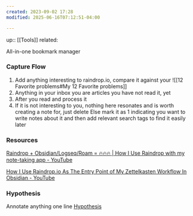 ```yaml
---
created: 2023-09-02 17:28
modified: 2025-06-16T07:12:51-04:00

---
```

up::  [[Tools]]
related:

All-in-one bookmark manager

### Capture Flow
1. Add anything interesting to raindrop.io, compare it against your
	![[12 Favorite problems#My 12 Favorite problems]]
2. Anything in your inbox you are articles you have not read it, yet
3. After you read and process it
4.  If it is not interesting to you, nothing here resonates and is worth creating a note for, just delete
	Else mark it as 1 indicating you want to write notes about it and then add relevant search tags to find it easily later

### Resources
[Raindrop + Obsidian/Logseq/Roam = 🔥🔥🔥 | How I Use Raindrop with my note-taking app - YouTube](https://www.youtube.com/watch?v=UkGbyS9vrFA)

[How I Use Raindrop.io As The Entry Point of My Zettelkasten Workflow In Obsidian - YouTube](https://www.youtube.com/watch?v=902nV-gGb9U)

### Hypothesis
Annotate anything one line
[Hypothesis](https://hypothes.is/users/vivianlin)

